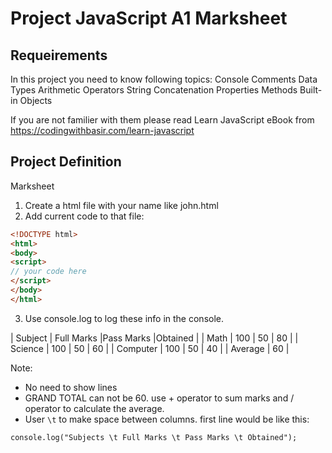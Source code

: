 # Project JavaScript A1 Marksheet

## Requeirements
In this project you need to know following topics:
Console Comments Data Types Arithmetic Operators String Concatenation Properties Methods Built-in Objects

If you are not familier with them please read Learn JavaScript eBook from https://codingwithbasir.com/learn-javascript

## Project Definition

Marksheet

1. Create a html file with your name like john.html
2. Add current code to that file:
```html
<!DOCTYPE html>
<html>
<body>
<script>
// your code here
</script>
</body>
</html>

```
3. Use console.log to log these info in the console.

| Subject  | Full Marks |Pass Marks |Obtained |
| Math  | 100  | 50  | 80  |
| Science  | 100  | 50  | 60  |
| Computer  | 100  | 50  | 40  |
| Average  | 60  |

Note:
* No need to show lines
* GRAND TOTAL can not be  60. use + operator to sum marks and / operator to calculate the average.
* User `\t` to make space between columns. first line would be like this:
```
console.log("Subjects \t Full Marks \t Pass Marks \t Obtained");
```

